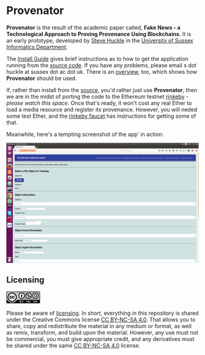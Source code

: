 # Provenator

**Provenator** is the result of the academic paper called, **Fake News - a Technological Approach to Proving Provenance Using Blockchains**. It is an early prototype, developed by [Steve Huckle](http://www.sussex.ac.uk/profiles/307882) in the [University of Sussex Informatics Department](http://www.sussex.ac.uk/informatics/).

The [Install Guide](docs/INSTALL.md) gives brief instructions as to how to get the application running from the [source code](src). If you have any problems, please email s dot huckle at sussex dot ac dot uk. There is an [overview](docs/OVERVIEW.md), too, which shows how **Provenator** should be used.

If, rather than install from the [source](src), you'd rather just use **Provenator**, then we are in the midst of porting the code to the Ethereum testnet [rinkeby](https://www.rinkeby.io) - *please watch this space*. Once that's ready, it won't cost any real Ether to load a media resource and register its provenance. However, you will neded some test Ether, and the [rinkeby faucet](https://www.rinkeby.io/#faucet) has instructions for getting some of that.

Meanwhile, here's a tempting screenshot of the app' in action:

![Provenator homepage](images/fakeNewsApp.png)

## Licensing

![CC BY-NC-SA 4.0](images/ccbyncsa.png)

Please be aware of [licensing](docs/LICENSE.md). In short, everything in this repository is shared under the Creative Commons license [CC BY-NC-SA 4.0](https://creativecommons.org/licenses/by-nc-nd/4.0/). That allows you to share, copy and redistribute the material in any medium or format, as well as remix, transform, and build upon the material. However, any use must not be commercial, you must give appropriate credit, and any derivatives must be shared under the same [CC BY-NC-SA 4.0](https://creativecommons.org/licenses/by-nc-nd/4.0/) license.
